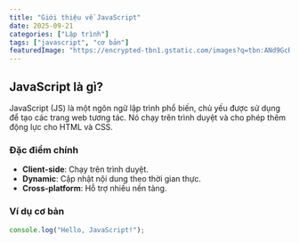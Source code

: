 ```yaml
---
title: "Giới thiệu về JavaScript"
date: 2025-09-21
categories: ["Lập trình"]
tags: ["javascript", "cơ bản"]
featuredImage: "https://encrypted-tbn1.gstatic.com/images?q=tbn:ANd9GcR0euGtKKkwenU79DAX8coxWsAVsQSpC5ycSJsPLFRKZ7VIXaUOHyk7EelBilGm7VJ-a726-R8l8gbJZWRxweobXCj3sK8bng-RCiaMqYMl0g" # Thêm hình ảnh nổi bật cho bài
---
```


## JavaScript là gì?

JavaScript (JS) là một ngôn ngữ lập trình phổ biến, chủ yếu được sử dụng để tạo các trang web tương tác. Nó chạy trên trình duyệt và cho phép thêm động lực cho HTML và CSS.

### Đặc điểm chính

- **Client-side**: Chạy trên trình duyệt.
- **Dynamic**: Cập nhật nội dung theo thời gian thực.
- **Cross-platform**: Hỗ trợ nhiều nền tảng.

### Ví dụ cơ bản

```javascript
console.log("Hello, JavaScript!");
```

